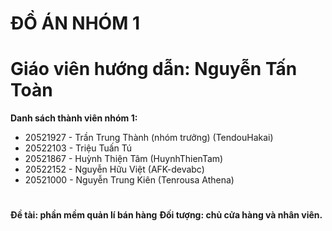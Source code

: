 # ĐỒ ÁN NHÓM 1
# Giáo viên hướng dẫn: Nguyễn Tấn Toàn
**Danh sách thành viên nhóm 1:**
- 20521927 - Trần Trung Thành (nhóm trưởng) (TendouHakai)
- 20522103 - Triệu Tuấn Tú	
- 20521867 - Huỳnh Thiện Tâm	(HuynhThienTam)
- 20522152 - Nguyễn Hữu Việt	(AFK-devabc)
- 20521000 - Nguyễn Trung Kiên (Tenrousa Athena)
#
**Đề tài: phần mềm quản lí bán hàng**
**Đối tượng: chủ cửa hàng và nhân viên.**

